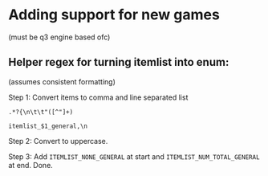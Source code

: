 # Adding support for new games 
(must be q3 engine based ofc)

## Helper regex for turning itemlist into enum:

(assumes consistent formatting)

Step 1: Convert items to comma and line separated list
```
.*?{\n\t\t"([^"]+)
```
```
itemlist_$1_general,\n
```

Step 2: Convert to uppercase.

Step 3: Add ```ITEMLIST_NONE_GENERAL``` at start and ```ITEMLIST_NUM_TOTAL_GENERAL ``` at end. Done.

